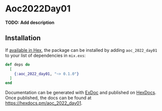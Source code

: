 # Aoc2022Day01

**TODO: Add description**

## Installation

If [available in Hex](https://hex.pm/docs/publish), the package can be installed
by adding `aoc_2022_day01` to your list of dependencies in `mix.exs`:

```elixir
def deps do
  [
    {:aoc_2022_day01, "~> 0.1.0"}
  ]
end
```

Documentation can be generated with [ExDoc](https://github.com/elixir-lang/ex_doc)
and published on [HexDocs](https://hexdocs.pm). Once published, the docs can
be found at <https://hexdocs.pm/aoc_2022_day01>.

